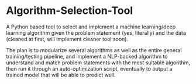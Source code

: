 # Algorithm-Selection-Tool


A Python based tool to select and implement a machine learning/deep learning algorithm given the problem statement (yes, literally) and the data (cleaned at first, will implement cleaner tool soon). 

The plan is to modularize several algorithms as well as the entire general training/testing pipeline, and implement a NLP-backed algorithm to understand and match problem statements with the most suitable algorithm, then run it through an auto-optimization script, eventually to output a trained model that will be able to predict well. 
